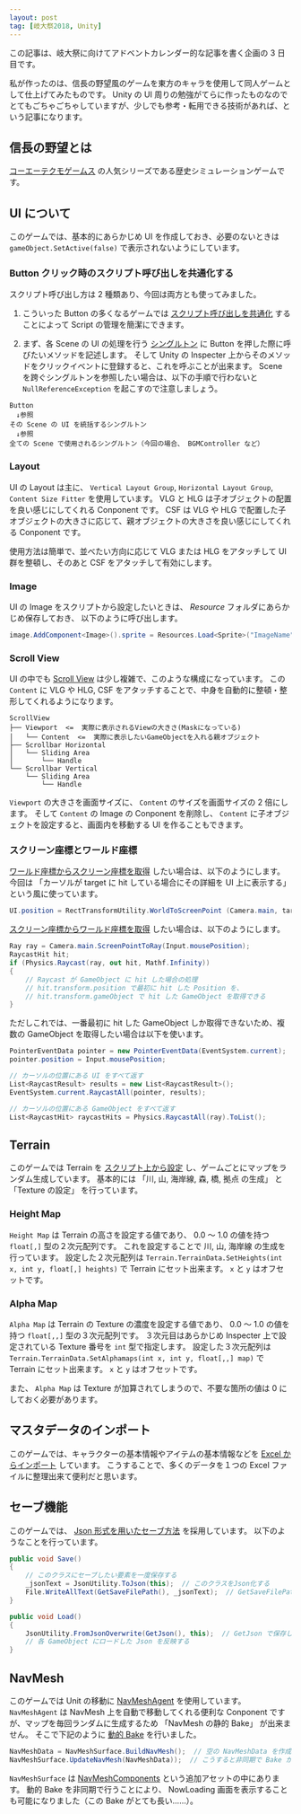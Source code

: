 ```yaml
---
layout: post
tag: [岐大祭2018, Unity]
---
```


この記事は、岐大祭に向けてアドベントカレンダー的な記事を書く企画の 3 日目です。

私が作ったのは、信長の野望風のゲームを東方のキャラを使用して同人ゲームとして仕上げてみたものです。
Unity の UI 周りの勉強がてらに作ったものなのでとてもごちゃごちゃしていますが、少しでも参考・転用できる技術があれば、という記事になります。

## 信長の野望とは

[コーエーテクモゲームス](https://www.gamecity.ne.jp/) の人気シリーズである歴史シミュレーションゲームです。

## UI について

このゲームでは、基本的にあらかじめ UI を作成しておき、必要のないときは `gameObject.SetActive(false)` で表示されないようにしています。

### Button クリック時のスクリプト呼び出しを共通化する

スクリプト呼び出し方は 2 種類あり、今回は両方とも使ってみました。

1. こういった Button の多くなるゲームでは [スクリプト呼び出しを共通化](https://fantastic-works.com/archives/148) することによって Script の管理を簡潔にできます。

2. まず、各 Scene の UI の処理を行う [シングルトン](http://hiyotama.hatenablog.com/entry/2015/06/26/090000) に Button を押した際に呼びたいメソッドを記述します。
   そして Unity の Inspecter 上からそのメソッドをクリックイベントに登録すると、これを呼ぶことが出来ます。
   Scene を跨ぐシングルトンを参照したい場合は、以下の手順で行わないと `NullReferenceException` を起こすので注意しましょう。

```
Button
　↓参照
その Scene の UI を統括するシングルトン
　↓参照
全ての Scene で使用されるシングルトン（今回の場合、 BGMController など）
```

### Layout

UI の Layout は主に、 `Vertical Layout Group`, `Horizontal Layout Group`, `Content Size Fitter` を使用しています。
VLG と HLG は子オブジェクトの配置を良い感じにしてくれる Conponent です。
CSF は VLG や HLG で配置した子オブジェクトの大きさに応じて、親オブジェクトの大きさを良い感じにしてくれる Conponent です。

使用方法は簡単で、並べたい方向に応じて VLG または HLG をアタッチして UI 群を整頓し、そのあと CSF をアタッチして有効にします。

### Image

UI の Image をスクリプトから設定したいときは、 _Resource_ フォルダにあらかじめ保存しておき、 以下のように呼び出します。

```cs
image.AddComponent<Image>().sprite = Resources.Load<Sprite>("ImageName");
```

### Scroll View

UI の中でも [Scroll View](http://tsubakit1.hateblo.jp/entry/2014/12/18/040252) は少し複雑で、このような構成になっています。
この `Content` に VLG や HLG, CSF をアタッチすることで、中身を自動的に整頓・整形してくれるようになります。

```
ScrollView
├── Viewport  <=  実際に表示されるViewの大きさ(Maskになっている)
│   └── Content  <=  実際に表示したいGameObjectを入れる親オブジェクト
├── Scrollbar Horizontal
│   └── Sliding Area
│       └── Handle
└── Scrollbar Vertical
    └── Sliding Area
        └── Handle
```

`Viewport` の大きさを画面サイズに、 `Content` のサイズを画面サイズの 2 倍にします。
そして `Content` の Image の Conponent を削除し、 `Content` に子オブジェクトを設定すると、画面内を移動する UI を作ることもできます。

### スクリーン座標とワールド座標

[ワールド座標からスクリーン座標を取得](http://tsubakit1.hateblo.jp/entry/2016/03/01/020510) したい場合は、以下のようにします。
今回は 「カーソルが target に hit している場合にその詳細を UI 上に表示する」 という風に使っています。

```cs
UI.position = RectTransformUtility.WorldToScreenPoint (Camera.main, target.transform);
```

[スクリーン座標からワールド座標を取得](http://tsubakit1.hateblo.jp/entry/2016/03/01/020510) したい場合は、以下のようにします。

```cs
Ray ray = Camera.main.ScreenPointToRay(Input.mousePosition);
RaycastHit hit;
if (Physics.Raycast(ray, out hit, Mathf.Infinity))
{
    // Raycast が GameObject に hit した場合の処理
    // hit.transform.position で最初に hit した Position を、
    // hit.transform.gameObject で hit した GameObject を取得できる
}
```

ただしこれでは、一番最初に hit した GameObject しか取得できないため、複数の GameObject を取得したい場合は以下を使います。

```cs
PointerEventData pointer = new PointerEventData(EventSystem.current);
pointer.position = Input.mousePosition;

// カーソルの位置にある UI をすべて返す
List<RaycastResult> results = new List<RaycastResult>();
EventSystem.current.RaycastAll(pointer, results);

// カーソルの位置にある GameObject をすべて返す
List<RaycastHit> raycastHits = Physics.RaycastAll(ray).ToList();
```

## Terrain

このゲームでは Terrain を [スクリプト上から設定](http://nirasan.hatenablog.com/entry/2014/08/27/160901) し、ゲームごとにマップをランダム生成しています。
基本的には 「川, 山, 海岸線, 森, 橋, 拠点 の生成」 と 「Texture の設定」 を行っています。

### Height Map

`Height Map` は Terrain の高さを設定する値であり、 0.0 〜 1.0 の値を持つ `float[,]` 型の２次元配列です。
これを設定することで 川, 山, 海岸線 の生成を行っています。
設定した２次元配列は `Terrain.TerrainData.SetHeights(int x, int y, float[,] heights)` で Terrain にセット出来ます。
`x` と `y` はオフセットです。

### Alpha Map

`Alpha Map` は Terrain の Texture の濃度を設定する値であり、 0.0 〜 1.0 の値を持つ `float[,,]` 型の３次元配列です。
３次元目はあらかじめ Inspecter 上で設定されている Texture 番号を `int` 型で指定します。
設定した３次元配列は `Terrain.TerrainData.SetAlphamaps(int x, int y, float[,,] map)` で Terrain にセット出来ます。
`x` と `y` はオフセットです。

また、 `Alpha Map` は Texture が加算されてしまうので、不要な箇所の値は 0 にしておく必要があります。

## マスタデータのインポート

このゲームでは、キャラクターの基本情報やアイテムの基本情報などを [Excel からインポート](http://nirasan.hatenablog.com/entry/2014/08/27/160901) しています。
こうすることで、多くのデータを１つの Excel ファイルに整理出来て便利だと思います。

## セーブ機能

このゲームでは、 [Json 形式を用いたセーブ方法](http://kan-kikuchi.hatenablog.com/entry/Json_SaveData) を採用しています。
以下のようなことを行っています。

```cs
public void Save()
{
    // このクラスにセーブしたい要素を一度保存する
    _jsonText = JsonUtility.ToJson(this);  // このクラスをJson化する
    File.WriteAllText(GetSaveFilePath(), _jsonText);  // GetSaveFilePath で保存する Path を設定する
}

public void Load()
{
    JsonUtility.FromJsonOverwrite(GetJson(), this);  // GetJson で保存した Json を取得し、このクラスを上書きする
    // 各 GameObject にロードした Json を反映する
}
```

## NavMesh

このゲームでは Unit の移動に [NavMeshAgent](http://tsubakit1.hateblo.jp/entry/20120127/1327591104) を使用しています。
`NavMeshAgent` は NavMesh 上を自動で移動してくれる便利な Conponent ですが、マップを毎回ランダムに生成するため 「NavMesh の静的 Bake」 が出来ません。
そこで下記のように [動的 Bake](https://gametukurikata.com/navigation/runtimenavigationbake) を行いました。

```cs
NavMeshData = NavMeshSurface.BuildNavMesh();  // 空の NavMeshData を作成する
NavMeshSurface.UpdateNavMesh(NavMeshData));  // こうすると非同期で Bake が出来る！すごい！
```

`NavMeshSurface` は [NavMeshComponents](https://github.com/Unity-Technologies/NavMeshComponents) という追加アセットの中にあります。
動的 Bake を非同期で行うことにより、 NowLoading 画面を表示することも可能になりました（この Bake がとても長い……）。
